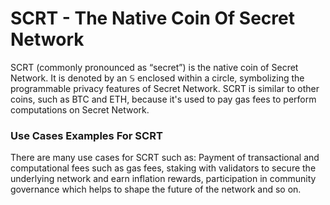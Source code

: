 # SCRT - The Native Coin Of Secret Network

SCRT (commonly pronounced as “secret”) is the native coin of Secret Network. It is denoted by an 𝕊 enclosed within a circle, symbolizing the programmable privacy features of Secret Network. SCRT is similar to other coins, such as BTC and ETH, because it's used to pay gas fees to perform computations on Secret Network.&#x20;

### Use Cases Examples For SCRT

There are many use cases for SCRT such as: Payment of transactional and computational fees such as gas fees, staking with validators to secure the underlying network and earn inflation rewards, participation in community governance which helps to shape the future of the network and so on.&#x20;



